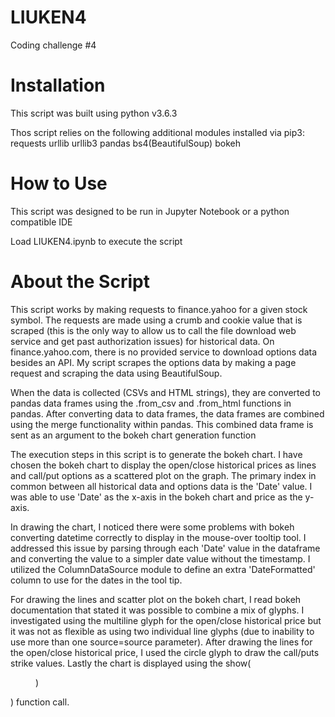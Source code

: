 # LIUKEN4
Coding challenge #4

Installation
===================================================
This script was built using python v3.6.3

Thos script relies on the following additional modules installed via pip3:
    requests
    urllib
    urllib3
    pandas
    bs4(BeautifulSoup)
    bokeh
    
How to Use
===================================================
This script was designed to be run in Jupyter Notebook or a python compatible IDE

Load LIUKEN4.ipynb to execute the script

About the Script
===================================================
This script works by making requests to finance.yahoo for a given stock symbol.
The requests are made using a crumb and cookie value that is scraped (this is the only way to allow us to call the file download web service and get past authorization issues) for historical data. On finance.yahoo.com, there is no provided service to download options data besides an API. My script scrapes the options data by making a page request and scraping the data using BeautifulSoup.

When the data is collected (CSVs and HTML strings), they are converted to pandas data frames using the .from_csv and .from_html functions in pandas. After converting data to data frames, the data frames are combined using the merge functionality within pandas. This combined data frame is sent as an argument to the bokeh chart generation function

The execution steps in this script is to generate the bokeh chart. I have chosen the bokeh chart to display the open/close historical prices as lines and call/put options as a scattered plot on the graph. The primary index in common between all historical data and options data is the 'Date' value. I was able to use 'Date' as the x-axis in the bokeh chart and price as the y-axis. 

In drawing the chart, I noticed there were some problems with bokeh converting datetime  correctly to display in the mouse-over tooltip tool. I addressed this issue by parsing through each 'Date' value in the dataframe and converting the value to a simpler date value without the timestamp. I utilized the ColumnDataSource module to define an extra 'DateFormatted' column to use for the dates in the tool tip.

For drawing the lines and scatter plot on the bokeh chart, I read bokeh documentation that stated it was possible to combine a mix of glyphs. I investigated using the multiline glyph for the open/close historical price but it was not as flexible as using two individual line glyphs (due to inability to use more than one source=source parameter). After drawing the lines for the open/close historical price, I used the circle glyph to draw the call/puts strike values. Lastly the chart is displayed using the show(<figure>)</figure>) function call.  